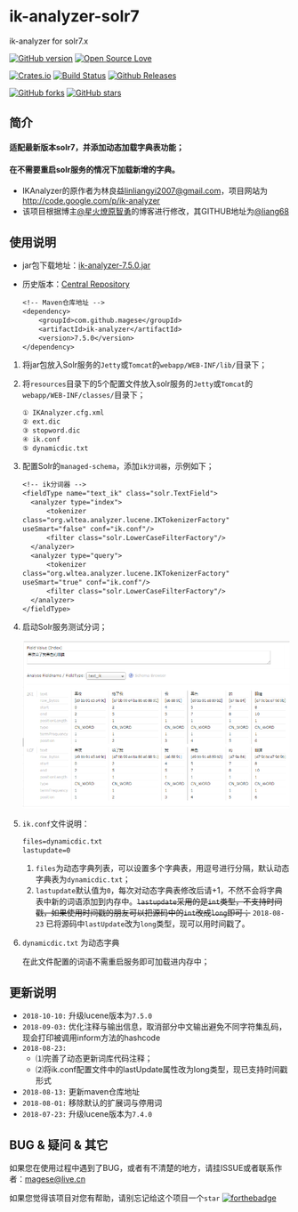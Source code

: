 # ik-analyzer-solr7
ik-analyzer for solr7.x

<!-- Badges section here. -->
[![GitHub version](https://img.shields.io/badge/version-7.5.0-519dd9.svg)](https://github.com/magese/ik-analyzer-solr7)
[![Open Source Love](https://badges.frapsoft.com/os/v1/open-source.svg?v=103)](https://github.com/magese/ik-analyzer-solr7/releases)

[![Crates.io](https://img.shields.io/crates/l/rustc-serialize.svg)](./LICENSE)
[![Build Status](https://travis-ci.org/magese/ik-analyzer-solr7.svg?branch=master)](https://travis-ci.org/magese/ik-analyzer-solr7)
[![Github Releases](https://img.shields.io/github/downloads/magese/ik-analyzer-solr7/latest/total.svg)](https://github.com/magese/ik-analyzer-solr7/releases)

[![GitHub forks](https://img.shields.io/github/forks/magese/ik-analyzer-solr7.svg?style=social&label=Fork)](https://github.com/magese/ik-analyzer-solr7/fork)
[![GitHub stars](https://img.shields.io/github/stars/magese/ik-analyzer-solr7.svg?style=social&label=Star)](https://github.com/magese/ik-analyzer-solr7/star)
<!-- /Badges section end. -->

## 简介
#### 适配最新版本solr7，并添加动态加载字典表功能；
#### 在不需要重启solr服务的情况下加载新增的字典。
* IKAnalyzer的原作者为林良益<linliangyi2007@gmail.com>，项目网站为<http://code.google.com/p/ik-analyzer>
* 该项目根据博主[@星火燎原智勇](http://www.cnblogs.com/liang1101/articles/6395016.html)的博客进行修改，其GITHUB地址为[@liang68](https://github.com/liang68)


## 使用说明
* jar包下载地址：[ik-analyzer-7.5.0.jar](https://search.maven.org/remotecontent?filepath=com/github/magese/ik-analyzer/7.5.0/ik-analyzer-7.5.0.jar)
* 历史版本：[Central Repository](https://search.maven.org/search?q=g:com.github.magese%20AND%20a:ik-analyzer&core=gav)

    ```console
    <!-- Maven仓库地址 -->
    <dependency>
        <groupId>com.github.magese</groupId>
        <artifactId>ik-analyzer</artifactId>
        <version>7.5.0</version>
    </dependency>
    ```

1. 将jar包放入Solr服务的`Jetty`或`Tomcat`的`webapp/WEB-INF/lib/`目录下；

2. 将`resources`目录下的5个配置文件放入solr服务的`Jetty`或`Tomcat`的`webapp/WEB-INF/classes/`目录下；
    ```console
    ① IKAnalyzer.cfg.xml
    ② ext.dic
    ③ stopword.dic
    ④ ik.conf
    ⑤ dynamicdic.txt
    ```

3. 配置Solr的`managed-schema`，添加`ik分词器`，示例如下；
    ```console
    <!-- ik分词器 -->
    <fieldType name="text_ik" class="solr.TextField">
      <analyzer type="index">
          <tokenizer class="org.wltea.analyzer.lucene.IKTokenizerFactory" useSmart="false" conf="ik.conf"/>
          <filter class="solr.LowerCaseFilterFactory"/>
      </analyzer>
      <analyzer type="query">
          <tokenizer class="org.wltea.analyzer.lucene.IKTokenizerFactory" useSmart="true" conf="ik.conf"/>
          <filter class="solr.LowerCaseFilterFactory"/>
      </analyzer>
    </fieldType>
    ```

4. 启动Solr服务测试分词；

    ![analyzer](./img/analyzer.png)

5. `ik.conf`文件说明：
    ```console
    files=dynamicdic.txt
    lastupdate=0
    ```

    1. `files`为动态字典列表，可以设置多个字典表，用逗号进行分隔，默认动态字典表为`dynamicdic.txt`；
    2. `lastupdate`默认值为`0`，每次对动态字典表修改后请+1，不然不会将字典表中新的词语添加到内存中。<s>`lastupdate`采用的是`int`类型，不支持时间戳，如果使用时间戳的朋友可以把源码中的`int`改成`long`即可；</s> `2018-08-23` 已将源码中`lastUpdate`改为`long`类型，现可以用时间戳了。

6. `dynamicdic.txt` 为动态字典

    在此文件配置的词语不需重启服务即可加载进内存中；


## 更新说明
- `2018-10-10:` 升级lucene版本为`7.5.0`
- `2018-09-03:` 优化注释与输出信息，取消部分中文输出避免不同字符集乱码，现会打印被调用inform方法的hashcode
- `2018-08-23: `
    - ⑴完善了动态更新词库代码注释；
    - ⑵将ik.conf配置文件中的lastUpdate属性改为long类型，现已支持时间戳形式
- `2018-08-13:` 更新maven仓库地址
- `2018-08-01:` 移除默认的扩展词与停用词
- `2018-07-23:` 升级lucene版本为`7.4.0`


## BUG & 疑问 & 其它
如果您在使用过程中遇到了BUG，或者有不清楚的地方，请挂ISSUE或者联系作者：<magese@live.cn>

如果您觉得该项目对您有帮助，请别忘记给这个项目一个`star`
[![forthebadge](https://forthebadge.com/images/badges/made-with-java.svg)](https://www.java.com)